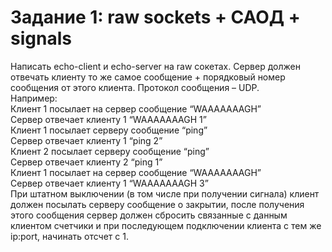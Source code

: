 # Задание 1: raw sockets + САОД + signals
Написать echo-client и echo-server на raw сокетах. Сервер должен отвечать
клиенту то же самое сообщение + порядковый номер сообщения от этого
клиента. Протокол сообщения – UDP.  
Например:  
Клиент 1 посылает на сервер сообщение “WAAAAAAAGH”  
Сервер отвечает клиенту 1 “WAAAAAAAGH 1”  
Клиент 1 посылает серверу сообщение “ping”  
Сервер отвечает клиенту 1 “ping 2”  
Клиент 2 посылает серверу сообщение “ping”  
Сервер отвечает клиенту 2 “ping 1”  
Клиент 1 посылает на сервер сообщение “WAAAAAAAGH”  
Сервер отвечает клиенту 1 “WAAAAAAAGH 3”  
При штатном выключении (в том числе при получении сигнала) клиент должен
посылать серверу сообщение о закрытии, после получения этого сообщения
сервер должен сбросить связанные с данным клиентом счетчики и при
последующем подключении клиента с тем же ip:port, начинать отсчет с 1.
